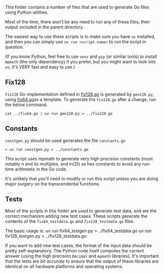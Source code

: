 This folder contains a number of files that are used to generate Go files using Python utilities.

Most of the time, there won't be any need to run any of these files, their output included in the parent directory.

The easiest way to use these scripts is to make sure you have `uv` installed, and then you can simply use
`uv run <script.name>` to run the script in question.

(If you know Python, feel free to use `venv` and `pip` (or similar tools) to install `mpmath` (the only dependency)
if you prefer, but you might want to look into `uv`, it's VERY fast and easy to use.)

## Fix128

`Fix128` Go-implementation defined in [fix128.go](../fix128.go) is generated by `gen128.py`, using [fix64.go](../fix64.go)as a template.
To generate the `fix128.go` after a change, run the below command.

```
cat ../fix64.go | uv run gen128.py > ../fix128.go
```

## Constants

`constgen.py` should be used generates the file `constants.go`

```
> uv run constgen.py > ../constants.go
```

This script uses mpmath to generate very high precision constants (most notably π and its multiples, and ln(2)) as hex constants to avoid any run-time arithmetic in the Go code.

It's unlikely that you'll need to modify or run this script unless you are doing major surgery on the transcendental functions.

## Tests

Most of the scripts in this folder are used to generate test data, and are the correct mechanism adding new test cases.
These scripts generate the contents of the `fix64_testdata.go` and `fix128_testdata.go` files.

The basic usage is:
   uv run fix64_testgen.py > ../fix64_testdata.go
   uv run fix128_testgen.py > ../fix128_testdata.go

If you want to add new test cases, the format of the input data should be pretty self-explanatory.
The Python code itself computes the correct answer (using the high precision `Decimal` and `mpmath` libraries).
It's important that the tests are _bit accurate_ to ensure that the output of these libraries are identical on all
hardware platforms and operating systems.
